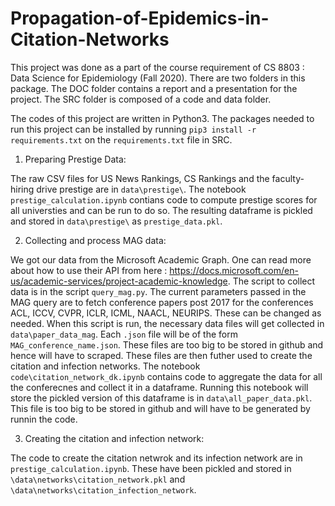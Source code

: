 # Propagation-of-Epidemics-in-Citation-Networks

This project was done as a part of the course requirement of CS 8803 : Data Science for Epidemiology (Fall 2020).
There are two folders in this package. The DOC folder contains a report and a presentation for the  project. The SRC folder is composed of a code and data folder. 

The codes of this project are written in Python3. The packages needed to run this project can be installed by running ```pip3 install -r requirements.txt``` on the ```requirements.txt``` file in SRC. 

1. Preparing Prestige Data: 

The raw CSV files for US News Rankings, CS Rankings and the faculty-hiring drive prestige are in ```data\prestige\```. The notebook ```prestige_calculation.ipynb``` contians code to compute prestige scores for all universties and can be run to do so. The resulting dataframe is pickled and stored in ```data\prestige\``` as ```prestige_data.pkl```. 

2. Collecting and process MAG data: 

We got our data from the Microsoft Academic Graph. One can read more about how to use their API from here : https://docs.microsoft.com/en-us/academic-services/project-academic-knowledge. The script to collect data is in the script ```query_mag.py```. The current parameters passed in the MAG query are to fetch conference papers post 2017 for the conferences ACL, ICCV, CVPR, ICLR, ICML, NAACL, NEURIPS. These can be changed as needed. When this script is run, the necessary data files will get collected in ```data\paper_data_mag```. Each ```.json``` file will be of the form ```MAG_conference_name.json```. These files are too big to be stored in github and hence will have to scraped. These files are then futher used to create the citation and infection networks. The notebook ```code\citation_network_dk.ipynb``` contains code to aggregate the data for all the conferecnes and collect it in a dataframe. Running this notebook will store the pickled version of this dataframe is in ```data\all_paper_data.pkl```. This file is too big to be stored in github and will have to be generated by runnin the code. 

3. Creating the citation and infection network:

The code to create the citation netwrok and its infection network are in ```prestige_calculation.ipynb```. These have been pickled and stored in ```\data\networks\citation_network.pkl``` and ```\data\networks\citation_infection_network```. 
